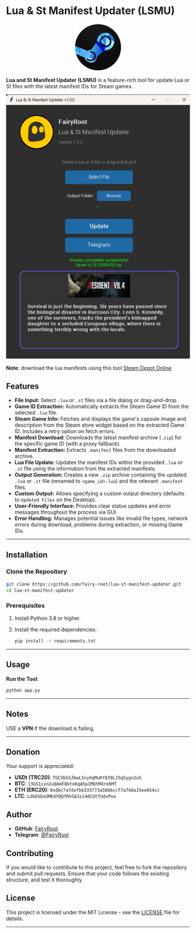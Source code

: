# Lua & St Manifest Updater (LSMU)

<div align="center">
  <img src="imgs/app.png" alt="LSMU Logo" width="128" height="128">
</div>

**Lua and St Manifest Updater (LSMU)** is a feature-rich tool for update Lua or St files with the latest manifest IDs for Steam games.

<div align="center">
  <img src="imgs/preview.png" alt="LSMU Preview">
</div>

**Note**: download the lua manifests using this tool
[Steam Depot Online](https://github.com/fairy-root/steam-depot-online)

## Features

*   **File Input:** Select `.lua` or `.st` files via a file dialog or drag-and-drop.
*   **Game ID Extraction:** Automatically extracts the Steam Game ID from the selected `.lua` file.
*   **Steam Game Info:** Fetches and displays the game's capsule image and description from the Steam store widget based on the extracted Game ID. Includes a retry option on fetch errors.
*   **Manifest Download:** Downloads the latest manifest archive (`.zip`) for the specific game ID (with a proxy fallback).
*   **Manifest Extraction:** Extracts `.manifest` files from the downloaded archive.
*   **Lua File Update:** Updates the manifest IDs within the provided `.lua` or `.st` file using the information from the extracted manifests.
*   **Output Generation:** Creates a new `.zip` archive containing the updated `.lua` or `.st` file (renamed to `<game_id>.lua`) and the relevant `.manifest` files.
*   **Custom Output:** Allows specifying a custom output directory (defaults to `Updated Files` on the Desktop).
*   **User-Friendly Interface:** Provides clear status updates and error messages throughout the process via GUI.
*   **Error Handling:** Manages potential issues like invalid file types, network errors during download, problems during extraction, or missing Game IDs.

---

## Installation

### Clone the Repository

```bash
git clone https://github.com/fairy-root/lua-st-manifest-updater.git
cd lua-st-manifest-updater
```

### Prerequisites

1. Install Python 3.8 or higher.
2. Install the required dependencies:

   ```bash
   pip install -r requirements.txt
   ```
---

## Usage

**Run the Tool**:

   ```bash
   python app.py
   ```

---

## Notes

USE a **VPN** if the download is failing.

---

## Donation

Your support is appreciated:

- **USDt (TRC20)**: `TGCVbSSJbwL5nyXqMuKY839LJ5q5ygn2uS`
- **BTC**: `13GS1ixn2uQAmFQkte6qA5p1MQtMXre6MT`
- **ETH (ERC20)**: `0xdbc7a7dafbb333773a5866ccf7a74da15ee654cc`
- **LTC**: `Ldb6SDxUMEdYQQfRhSA3zi4dCUtfUdsPou`

## Author

- **GitHub**: [FairyRoot](https://github.com/fairy-root)
- **Telegram**: [@FairyRoot](https://t.me/FairyRoot)

## Contributing

If you would like to contribute to this project, feel free to fork the repository and submit pull requests. Ensure that your code follows the existing structure, and test it thoroughly.

## License

This project is licensed under the MIT License - see the [LICENSE](LICENSE) file for details.

---
